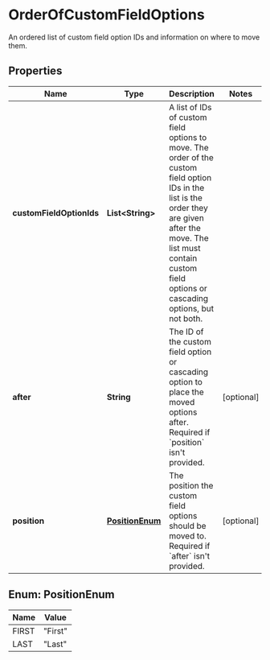 

# OrderOfCustomFieldOptions

An ordered list of custom field option IDs and information on where to move them.
## Properties

Name | Type | Description | Notes
------------ | ------------- | ------------- | -------------
**customFieldOptionIds** | **List&lt;String&gt;** | A list of IDs of custom field options to move. The order of the custom field option IDs in the list is the order they are given after the move. The list must contain custom field options or cascading options, but not both. | 
**after** | **String** | The ID of the custom field option or cascading option to place the moved options after. Required if &#x60;position&#x60; isn&#39;t provided. |  [optional]
**position** | [**PositionEnum**](#PositionEnum) | The position the custom field options should be moved to. Required if &#x60;after&#x60; isn&#39;t provided. |  [optional]



## Enum: PositionEnum

Name | Value
---- | -----
FIRST | &quot;First&quot;
LAST | &quot;Last&quot;



